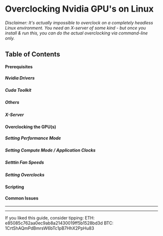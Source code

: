 Overclocking Nvidia GPU's on Linux
==================================

###### Disclaimer: It's actually impossible to overclock on a *completely* headless Linux environment. You need an X-server of some kind - but once you install & run this, you can do the actual overclocking via command-line only.


## Table of Contents
#### Prerequisites
##### Nvidia Drivers
##### Cuda Toolkit
##### Others
##### X-Server
#### Overclocking the GPU(s)
##### Setting Performance Mode
##### Setting Compute Mode / Application Clocks
##### Setttin Fan Speeds
##### Setting Overclocks
#### Scripting
#### Common Issues

---


---

If you liked this guide, consider tipping:
ETH: e85085c762aa0ec9ab8a21430019ff5b1528bd3d
BTC: 1CrtShAQmPdBmrsW6bTc1pB7HhX2PpHu83
